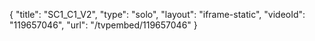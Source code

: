 {
    "title": "SC1_C1_V2",
    "type": "solo",
    "layout": "iframe-static",
    "videoId": "119657046",
    "url": "\/tvpembed\/119657046"
}